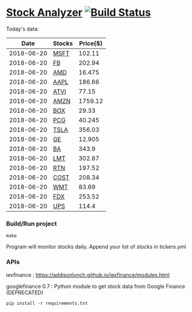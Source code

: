 # [Stock Analyzer](https://ogoyal.github.io/StockAnalyzer/) [![Build Status](https://travis-ci.org/ogoyal/StockAnalyzer.svg?branch=master)](https://travis-ci.org/ogoyal/StockAnalyzer)

Today's data:

| Date| Stocks| Price($) | 
| --- | --- | ---  | 
| 2018-06-20| [MSFT](https://plot.ly/~ogoyal/2)| 102.11 | 
| 2018-06-20| [FB](https://plot.ly/~ogoyal/4)| 202.94 | 
| 2018-06-20| [AMD](https://plot.ly/~ogoyal/6)| 16.475 | 
| 2018-06-20| [AAPL](https://plot.ly/~ogoyal/8)| 186.66 | 
| 2018-06-20| [ATVI](https://plot.ly/~ogoyal/10)| 77.15 | 
| 2018-06-20| [AMZN](https://plot.ly/~ogoyal/12)| 1759.12 | 
| 2018-06-20| [BOX](https://plot.ly/~ogoyal/14)| 29.33 | 
| 2018-06-20| [PCG](https://plot.ly/~ogoyal/16)| 40.245 | 
| 2018-06-20| [TSLA](https://plot.ly/~ogoyal/18)| 356.03 | 
| 2018-06-20| [GE](https://plot.ly/~ogoyal/20)| 12.905 | 
| 2018-06-20| [BA](https://plot.ly/~ogoyal/22)| 343.9 | 
| 2018-06-20| [LMT](https://plot.ly/~ogoyal/24)| 302.87 | 
| 2018-06-20| [RTN](https://plot.ly/~ogoyal/26)| 197.52 | 
| 2018-06-20| [COST](https://plot.ly/~ogoyal/28)| 208.34 | 
| 2018-06-20| [WMT](https://plot.ly/~ogoyal/30)| 83.69 | 
| 2018-06-20| [FDX](https://plot.ly/~ogoyal/32)| 253.52 | 
| 2018-06-20| [UPS](https://plot.ly/~ogoyal/34)| 114.4 | 

### Build/Run project

```
make
```

Program will monitor stocks daily. Append your list of stocks in tickers.yml

### APIs
iexfinance : https://addisonlynch.github.io/iexfinance/modules.html

googlefinance 0.7 : Python module to get stock data from Google Finance (DEPRECATED)

```
pip install -r requirements.txt
```
